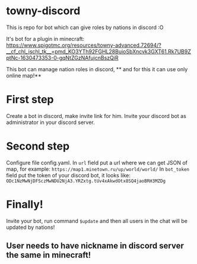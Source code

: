 # towny-discord
This is repo for bot which can give roles by nations in discord :O

It's bot for a plugin in minecraft: https://www.spigotmc.org/resources/towny-advanced.72694/?__cf_chl_jschl_tk__=pmd_KO3YTh92FGHL28BuioSbXncvk3GXT61.Rk7UB9ZptNc-1630473353-0-gqNtZGzNAfujcnBszQiR

This bot can manage nation roles in discord, ** and for this it can use only online map!**
<h1>First step</h1>
Create a bot in discord, make invite link for him. Invite your discord bot as administrator in your discord server.

<h1>Second step</h1>
Configure file config.yaml.
In <code>url</code> field put a url where we can get JSON of map, for example: <code>https://map1.minetown.ru/up/world/world/</code>
In <code>bot_token</code> field put the token of your discord bot, it looks like: <code>ODc1NzMwNjDFSczMwNDU2NjA3.YRZxtg.tUv4xAkwdOtx8SQ4jaoBRH3MZDg</code>

<h1>Finally!</h1>
Invite your bot, run command <code>$update</code> and then all users in the chat will be updated by nations!


<h2>User needs to have nickname in discord server the same in minecraft!</h2>
